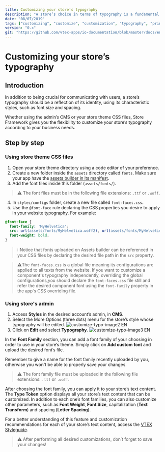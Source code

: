 ```yaml
---
title: Customizing your store’s typography
description: "A store’s choice in terms of typography is a fundamental step to building its identity. Within this environment, learn how to customize typography styles using the admin’s interface and your theme’s code."
date: "08/07/2019"
tags: ["customizing", "customize", "customization", "typography", "print", "cms", "styles", "css"]
version: "0.x"
git: "https://github.com/vtex-apps/io-documentation/blob/master/docs/en/Recipes/style/customizing-your-stores-typography.md"
---
```


# Customizing your store’s typography

## Introduction

In addition to being crucial for communicating with users, a store’s typography should be a reflection of its identity, using its characteristic styles, such as font size and spacing.

Whether using the admin’s CMS or your store theme CSS files, Store Framework gives you the flexibility to customize your store’s typography according to your business needs. 

## Step by step

### Using store theme CSS files 

1. Open your store theme directory using a code editor of your preference. 
2. Create a new folder inside the `assets` directory called `fonts`. Make sure your app have the [assets builder in its manifest](https://developers.vtex.com/vtex-developer-docs/docs/vtex-io-documentation-using-the-assets-builder/).
3. Add the font files inside this folder (`assets/fonts/`).

>⚠️ The font files must be in the following file extensions: `.ttf` or `.woff`. 

4. In `styles/configs` folder, create a new file called `font-faces.css`.
5. Use the `@font-face` rule declaring the CSS properties you desire to apply in your website typography. For example:

```css
@font-face {
  font-family: 'MyHelvetica';
  src: url(assets/fonts/MyHelvetica.woff2), url(assets/fonts/MyHelvetica.ttf);
  font-weight: bold;
}
```

>ℹ️ Notice that fonts uploaded on Assets builder can be referenced in your CSS files by declaring the desired file path in the `src` property. 


>⚠️The `font-faces.css` is a global file meaning its configurations are applied to all texts from the website. If you want to customize a component's typography independently, overriding the global configurations,you should declare the `font-faces.css` file still and refer the desired component font using the `font-family` property in the app's CSS overriding file. 

### Using store's admin

1. Access **Styles** in the desired account’s admin, in **CMS**.
2. Select the More Options (three dots) menu for the store’s style whose typography will be edited.
![customize-typo-image2 EN](https://user-images.githubusercontent.com/52087100/63810485-3602a400-c8fb-11e9-8077-41ab76c66ad2.png)
3. Click on **Edit** and select **Typography**.
![customize-typo-image3 EN](https://user-images.githubusercontent.com/52087100/63810513-431f9300-c8fb-11e9-9f37-9789fbd52776.png)

In the **Font Family** section, you can add a font family of your choosing in order to use in your store’s theme. Simply click on **Add custom font** and upload the desired font’s file. 

Remember to give a name for the font family recently uploaded by you, otherwise you won't be able to properly save your changes. 

>⚠️ The font family file must be uploaded in the following file extensions: `.ttf` or `.woff`. 

After choosing the font family, you can apply it to your store’s text content. The **Type Token** option displays all your store’s text content that can be customized. In addition to each one’s font families, you can also customize other parameters, such as **Font Weight**, **Font Size**, capitalization (**Text Transform**) and spacing (**Letter Spacing**).

For a better understanding of this feature and customization recommendations for each of your store’s text content, access the [VTEX Styleguide](https://styleguide.vtex.com/#/Styles?id=section-typography).

>⚠️ After performing all desired customizations, don’t forget to save your changes! 
